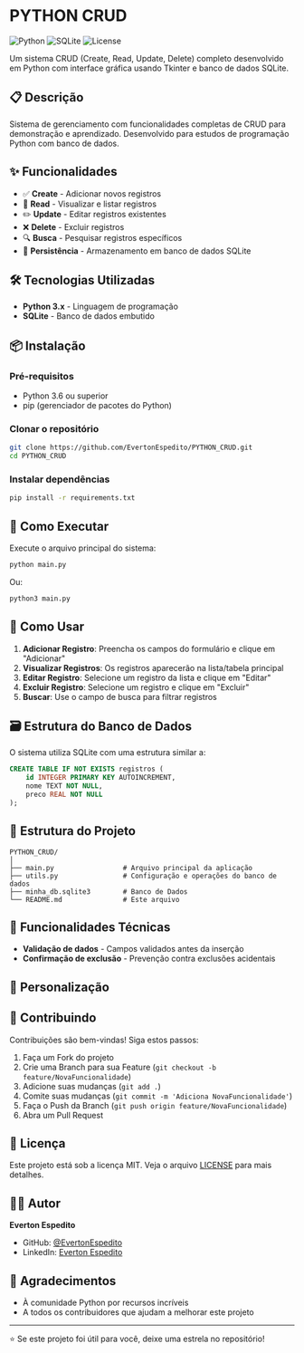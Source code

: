 # PYTHON CRUD

![Python](https://img.shields.io/badge/Python-3.x-3776AB?style=for-the-badge&logo=python&logoColor=white)
![SQLite](https://img.shields.io/badge/SQLite-07405E?style=for-the-badge&logo=sqlite&logoColor=white)
![License](https://img.shields.io/badge/License-MIT-yellow?style=for-the-badge)

Um sistema CRUD (Create, Read, Update, Delete) completo desenvolvido em Python com interface gráfica usando Tkinter e banco de dados SQLite.

## 📋 Descrição

Sistema de gerenciamento com funcionalidades completas de CRUD para demonstração e aprendizado. Desenvolvido para estudos de programação Python com banco de dados.

## ✨ Funcionalidades

- ✅ **Create** - Adicionar novos registros
- 📖 **Read** - Visualizar e listar registros
- ✏️ **Update** - Editar registros existentes
- ❌ **Delete** - Excluir registros
- 🔍 **Busca** - Pesquisar registros específicos
- 💾 **Persistência** - Armazenamento em banco de dados SQLite

## 🛠️ Tecnologias Utilizadas

- **Python 3.x** - Linguagem de programação
- **SQLite** - Banco de dados embutido

## 📦 Instalação

### Pré-requisitos
- Python 3.6 ou superior
- pip (gerenciador de pacotes do Python)

### Clonar o repositório
```bash
git clone https://github.com/EvertonEspedito/PYTHON_CRUD.git
cd PYTHON_CRUD
```

### Instalar dependências
```bash
pip install -r requirements.txt
```

## 🚀 Como Executar

Execute o arquivo principal do sistema:

```bash
python main.py
```

Ou:

```bash
python3 main.py
```

## 📖 Como Usar

1. **Adicionar Registro**: Preencha os campos do formulário e clique em "Adicionar"
2. **Visualizar Registros**: Os registros aparecerão na lista/tabela principal
3. **Editar Registro**: Selecione um registro da lista e clique em "Editar"
4. **Excluir Registro**: Selecione um registro e clique em "Excluir"
5. **Buscar**: Use o campo de busca para filtrar registros

## 🗃️ Estrutura do Banco de Dados

O sistema utiliza SQLite com uma estrutura similar a:

```sql
CREATE TABLE IF NOT EXISTS registros (
    id INTEGER PRIMARY KEY AUTOINCREMENT,
    nome TEXT NOT NULL,
    preco REAL NOT NULL
);
```

## 📁 Estrutura do Projeto

```
PYTHON_CRUD/
│
├── main.py                 # Arquivo principal da aplicação
├── utils.py                # Configuração e operações do banco de dados
├── minha_db.sqlite3        # Banco de Dados
└── README.md               # Este arquivo
```

## 🎯 Funcionalidades Técnicas

- **Validação de dados** - Campos validados antes da inserção
- **Confirmação de exclusão** - Prevenção contra exclusões acidentais

## 🔧 Personalização

## 🤝 Contribuindo

Contribuições são bem-vindas! Siga estos passos:

1. Faça um Fork do projeto
2. Crie uma Branch para sua Feature (`git checkout -b feature/NovaFuncionalidade`)
3. Adicione suas mudanças (`git add .`)
4. Comite suas mudanças (`git commit -m 'Adiciona NovaFuncionalidade'`)
5. Faça o Push da Branch (`git push origin feature/NovaFuncionalidade`)
6. Abra um Pull Request

## 📝 Licença

Este projeto está sob a licença MIT. Veja o arquivo [LICENSE](LICENSE) para mais detalhes.

## 👨‍💻 Autor

**Everton Espedito**

- GitHub: [@EvertonEspedito](https://github.com/EvertonEspedito)
- LinkedIn: [Everton Espedito](https://www.linkedin.com/in/everton-espedito-3062071a3/)

## 🙌 Agradecimentos

- À comunidade Python por recursos incríveis
- A todos os contribuidores que ajudam a melhorar este projeto

---

⭐️ Se este projeto foi útil para você, deixe uma estrela no repositório!